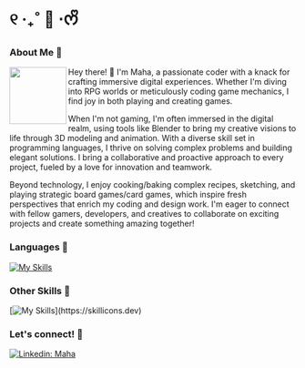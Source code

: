 # ୧ ‧₊˚ 🍵 ⋅ᰔᩚ 

### About Me 🐢

<img align="left" width="100" height="100" src="![200w](https://github.com/mahakx/mahakx/assets/107661850/5702f917-9457-4b0d-8d51-f78083a74089)"> Hey there! 👋 I'm Maha, a passionate coder with a knack for crafting immersive digital experiences. Whether I'm diving into RPG worlds or meticulously coding game mechanics, I find joy in both playing and creating games. 


When I'm not gaming, I'm often immersed in the digital realm, using tools like Blender to bring my creative visions to life through 3D modeling and animation. With a diverse skill set in programming languages, I thrive on solving complex problems and building elegant solutions. I bring a collaborative and proactive approach to every project, fueled by a love for innovation and teamwork. 

Beyond technology, I enjoy cooking/baking complex recipes, sketching, and playing strategic board games/card games, which inspire fresh perspectives that enrich my coding and design work. I'm eager to connect with fellow gamers, developers, and creatives to collaborate on exciting projects and create something amazing together!
 
### Languages 🍃 

[![My Skills](https://skillicons.dev/icons?i=html,css,c,cs,cpp,java,py)](https://skillicons.dev)

### Other Skills 🦕 

[![My Skills](https://skillicons.dev/icons?i=ae,au,ps,blender,mysql,unity,unreal,)](https://skillicons.dev)

### Let's connect! 💚 

[![Linkedin: Maha](https://img.shields.io/badge/-Maha-blue?style=flat-square&logo=Linkedin&logoColor=white&link=https://www.linkedin.com/in/maha-khan-mk)](https://www.linkedin.com/in/maha-khan-mk)

